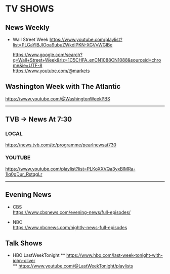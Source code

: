 # TV SHOWS



## News Weekly  
* Wall Street Week
  https://www.youtube.com/playlist?list=PLGaYlBJIOoa9ubuZWkdlPKN-XGVvWGlBe
  
  https://www.google.com/search?q=Wall+Street+Week&rlz=1C5CHFA_enCN1088CN1088&sourceid=chrome&ie=UTF-8   
  https://www.youtube.com/@markets
  

## Washington Week with The Atlantic 
https://www.youtube.com/@WashingtonWeekPBS    

  
---  




##  TVB ->  News At 7:30 

###  LOCAL
https://news.tvb.com/tc/programme/pearlnewsat730         

###  YOUTUBE
https://www.youtube.com/playlist?list=PLKoXXVQa3yxBlMRa-1lq0gDur_RstqgLr          

---

## Evening News
* CBS     
https://www.cbsnews.com/evening-news/full-episodes/

* NBC     
https://www.nbcnews.com/nightly-news-full-episodes         


## Talk Shows
*  HBO LastWeekTonight
** https://www.hbo.com/last-week-tonight-with-john-oliver       
** https://www.youtube.com/@LastWeekTonight/playlists       
